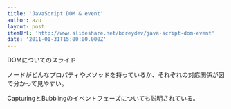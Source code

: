 ```yaml
---
title: 'JavaScript DOM & event'
author: azu
layout: post
itemUrl: 'http://www.slideshare.net/boreydev/java-script-dom-event'
date: '2011-01-31T15:00:00.000Z'
---
```

DOMについてのスライド

ノードがどんなプロパティやメソッドを持っているか、それぞれの対応関係が図で分かって見やすい。

CapturingとBubblingのイベントフェーズについても説明されている。
